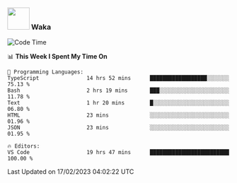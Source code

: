### <img src="https://media.giphy.com/media/VgCDAzcKvsR6OM0uWg/giphy.gif" width="50"> Waka

  <!--START_SECTION:waka-->
![Code Time](http://img.shields.io/badge/Code%20Time-1%2C276%20hrs%2023%20mins-blue)

📊 **This Week I Spent My Time On** 

```text
💬 Programming Languages: 
TypeScript               14 hrs 52 mins      ██████████████████░░░░░░░   75.13 % 
Bash                     2 hrs 19 mins       ███░░░░░░░░░░░░░░░░░░░░░░   11.78 % 
Text                     1 hr 20 mins        █░░░░░░░░░░░░░░░░░░░░░░░░   06.80 % 
HTML                     23 mins             ░░░░░░░░░░░░░░░░░░░░░░░░░   01.96 % 
JSON                     23 mins             ░░░░░░░░░░░░░░░░░░░░░░░░░   01.95 % 

🔥 Editors: 
VS Code                  19 hrs 47 mins      █████████████████████████   100.00 % 

```


 Last Updated on 17/02/2023 04:02:22 UTC
<!--END_SECTION:waka-->
